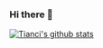 ### Hi there 👋
[![Tianci's github stats](https://github-readme-stats.vercel.app/api?username=tiancixiong&?theme=vue)](https://github.com/anuraghazra/github-readme-stats)


<!--
**tiancixiong/tiancixiong** is a ✨ _special_ ✨ repository because its `README.md` (this file) appears on your GitHub profile.

Here are some ideas to get you started:

- 🔭 I’m currently working on ...
- 🌱 I’m currently learning ...
- 👯 I’m looking to collaborate on ...
- 🤔 I’m looking for help with ...
- 💬 Ask me about ...
- 📫 How to reach me: ...
- 😄 Pronouns: ...
- ⚡ Fun fact: ...
-->
